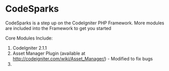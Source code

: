 CodeSparks
==========

CodeSparks is a step up on the CodeIgniter PHP Framework. More modules are included into the Framework to get you started

Core Modules Include:
1. CodeIgniter 2.1.1
2. Asset Manager Plugin (available at http://codeigniter.com/wiki/Asset_Manager/) - Modified to fix bugs
3. 